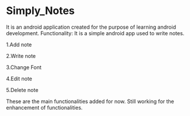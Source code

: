 # Simply_Notes
It is an android application created for the purpose of learning android development.
Functionality:
It is a simple android app used to write notes.

1.Add note

2.Write note

3.Change Font

4.Edit note

5.Delete note

These are the main functionalities added for now. 
Still working for the enhancement of functionalities.

